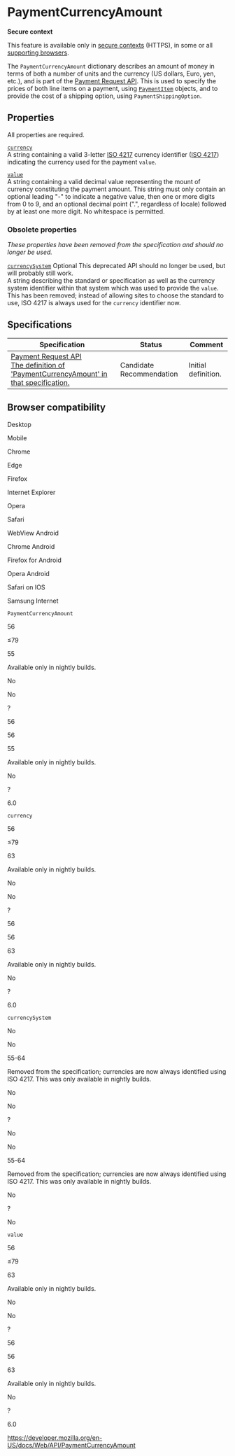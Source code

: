 # PaymentCurrencyAmount

**Secure context**

This feature is available only in [secure contexts](https://developer.mozilla.org/en-US/docs/Web/Security/Secure_Contexts) (HTTPS), in some or all [supporting browsers](#browser_compatibility).

The `PaymentCurrencyAmount` dictionary describes an amount of money in terms of both a number of units and the currency (US dollars, Euro, yen, etc.), and is part of the [Payment Request API](payment_request_api). This is used to specify the prices of both line items on a payment, using [`PaymentItem`](paymentitem) objects, and to provide the cost of a shipping option, using <span class="page-not-created">`PaymentShippingOption`</span>.

## Properties

All properties are required.

[`currency`](paymentcurrencyamount/currency)  
A string containing a valid 3-letter [ISO 4217](https://www.iso.org/iso-4217-currency-codes.html) currency identifier ([ISO 4217](https://en.wikipedia.org/wiki/ISO_4217)) indicating the currency used for the payment `value`.

[`value`](paymentcurrencyamount/value)  
A string containing a valid decimal value representing the mount of currency constituting the payment amount. This string must only contain an optional leading "-" to indicate a negative value, then one or more digits from 0 to 9, and an optional decimal point (".", regardless of locale) followed by at least one more digit. No whitespace is permitted.

### Obsolete properties

_These properties have been removed from the specification and should no longer be used._

[`currencySystem`](paymentcurrencyamount/currencysystem) <span class="badge inline optional">Optional</span> <span class="icon deprecated" viewbox="0 0 100 100" xmlns="http://www.w3.org/2000/svg" role="img"> This deprecated API should no longer be used, but will probably still work. </span>  
A string describing the standard or specification as well as the currency system identifier within that system which was used to provide the `value`. This has been removed; instead of allowing sites to choose the standard to use, ISO 4217 is always used for the `currency` identifier now.

## Specifications

<table><thead><tr class="header"><th>Specification</th><th>Status</th><th>Comment</th></tr></thead><tbody><tr class="odd"><td><a href="https://w3c.github.io/payment-request/#dom-paymentcurrencyamount">Payment Request API<br />
<span class="small">The definition of 'PaymentCurrencyAmount' in that specification.</span></a></td><td><span class="spec-cr">Candidate Recommendation</span></td><td>Initial definition.</td></tr></tbody></table>

## Browser compatibility

Desktop

Mobile

Chrome

Edge

Firefox

Internet Explorer

Opera

Safari

WebView Android

Chrome Android

Firefox for Android

Opera Android

Safari on IOS

Samsung Internet

`PaymentCurrencyAmount`

56

≤79

55

Available only in nightly builds.

No

No

?

56

56

55

Available only in nightly builds.

No

?

6.0

`currency`

56

≤79

63

Available only in nightly builds.

No

No

?

56

56

63

Available only in nightly builds.

No

?

6.0

`currencySystem`

No

No

55-64

Removed from the specification; currencies are now always identified using ISO 4217. This was only available in nightly builds.

No

No

?

No

No

55-64

Removed from the specification; currencies are now always identified using ISO 4217. This was only available in nightly builds.

No

?

No

`value`

56

≤79

63

Available only in nightly builds.

No

No

?

56

56

63

Available only in nightly builds.

No

?

6.0

<a href="https://developer.mozilla.org/en-US/docs/Web/API/PaymentCurrencyAmount" class="_attribution-link">https://developer.mozilla.org/en-US/docs/Web/API/PaymentCurrencyAmount</a>
